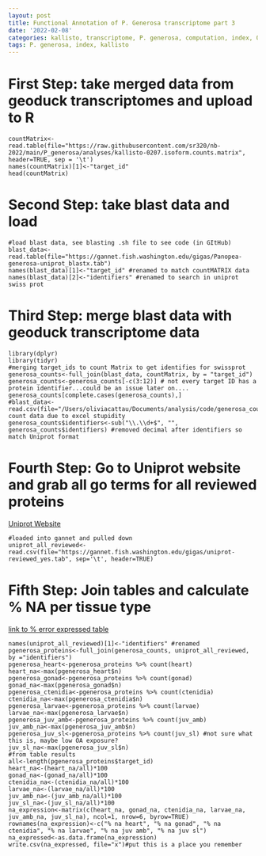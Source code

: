 ```yaml
---
layout: post
title: Functional Annotation of P. Generosa transcriptome part 3
date: '2022-02-08'
categories: kallisto, transcriptome, P. generosa, computation, index, QC, count data
tags: P. generosa, index, kallisto
---
```


# First Step: take merged data from geoduck transcriptomes and upload to R
```{r}
countMatrix<-read.table(file="https://raw.githubusercontent.com/sr320/nb-2022/main/P_generosa/analyses/kallisto-0207.isoform.counts.matrix", header=TRUE, sep = '\t')
names(countMatrix)[1]<-"target_id"
head(countMatrix)
```
# Second Step: take blast data and load
```{r}
#load blast data, see blasting .sh file to see code (in GItHub)
blast_data<-read.table(file="https://gannet.fish.washington.edu/gigas/Panopea-generosa-uniprot_blastx.tab")
names(blast_data)[1]<-"target_id" #renamed to match countMATRIX data
names(blast_data)[2]<-"identifiers" #renamed to search in uniprot swiss prot 
```
# Third Step: merge blast data with geoduck transcriptome data 

```{r}
library(dplyr)
library(tidyr)
#merging target_ids to count Matrix to get identifies for swissprot
generosa_counts<-full_join(blast_data, countMatrix, by = "target_id")
generosa_counts<-generosa_counts[-c(3:12)] # not every target ID has a protein identifier...could be an issue later on....
generosa_counts[complete.cases(generosa_counts),] 
#blast_data<-read.csv(file="/Users/oliviacattau/Documents/analysis/code/generosa_counts.csv")#lost count data due to excel stupidity
generosa_counts$identifiers<-sub("\\.\\d+$", "", generosa_counts$identifiers) #removed decimal after identifiers so match Uniprot format
```
# Fourth Step: Go to Uniprot website and grab all go terms for all reviewed proteins
[Uniprot Website](https://www.uniprot.org/uniprot/?query=*&fil=reviewed%3Ayes#)

```{r}
#loaded into gannet and pulled down
uniprot_all_reviewed<-read.csv(file="https://gannet.fish.washington.edu/gigas/uniprot-reviewed_yes.tab", sep='\t', header=TRUE)
```
# Fifth Step: Join tables and calculate % NA per tissue type
[link to % error expressed table](https://gannet.fish.washington.edu/gigas/data/p.generosa/percent_na_expressed_2_8_2022.tab)
```{r}
names(uniprot_all_reviewed)[1]<-"identifiers" #renamed
pgenerosa_proteins<-full_join(generosa_counts, uniprot_all_reviewed, by ="identifiers")
pgenerosa_heart<-pgenerosa_proteins %>% count(heart)
heart_na<-max(pgenerosa_heart$n)
pgenerosa_gonad<-pgenerosa_proteins %>% count(gonad)
gonad_na<-max(pgenerosa_gonad$n)
pgenerosa_ctenidia<-pgenerosa_proteins %>% count(ctenidia)
ctenidia_na<-max(pgenerosa_ctenidia$n)
pgenerosa_larvae<-pgenerosa_proteins %>% count(larvae)
larvae_na<-max(pgenerosa_larvae$n)
pgenerosa_juv_amb<-pgenerosa_proteins %>% count(juv_amb)
juv_amb_na<-max(pgenerosa_juv_amb$n)
pgenerosa_juv_sl<-pgenerosa_proteins %>% count(juv_sl) #not sure what this is, maybe low OA exposure?
juv_sl_na<-max(pgenerosa_juv_sl$n)
#from table results
all<-length(pgenerosa_proteins$target_id)
heart_na<-(heart_na/all)*100
gonad_na<-(gonad_na/all)*100
ctenidia_na<-(ctenidia_na/all)*100
larvae_na<-(larvae_na/all)*100
juv_amb_na<-(juv_amb_na/all)*100
juv_sl_na<-(juv_sl_na/all)*100
na_expression<-matrix(c(heart_na, gonad_na, ctenidia_na, larvae_na, juv_amb_na, juv_sl_na), ncol=1, nrow=6, byrow=TRUE)
rownames(na_expression)<-c("% na heart", "% na gonad", "% na ctenidia", "% na larvae", "% na juv amb", "% na juv sl")
na_expressed<-as.data.frame(na_expression)
write.csv(na_expressed, file="x")#put this is a place you remember

```


